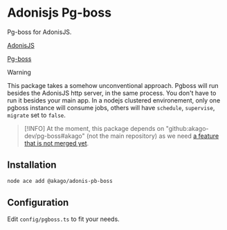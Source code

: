 # Adonisjs Pg-boss

Pg-boss for AdonisJS.

[AdonisJS](https://adonisjs.com/)

[Pg-boss](https://timgit.github.io/pg-boss/#/)

> [!WARNING]
> This package takes a somehow unconventional approach. Pgboss will run besides the AdonisJS http server, in the same process. You don't have to run it besides your main app.
> In a nodejs clustered environement, only one pgboss instance will consume jobs, others will have `schedule`, `supervise`, `migrate` set to `false`.


> [!INFO]
> At the moment, this package depends on "github:akago-dev/pg-boss#akago" (not the main repository) as we need [a feature that is not merged yet](https://github.com/timgit/pg-boss/pull/617).

## Installation

```sh
node ace add @akago/adonis-pb-boss
```


## Configuration

Edit `config/pgboss.ts` to fit your needs.

